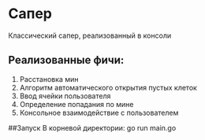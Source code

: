 # Сапер

Классический сапер, реализованный в консоли

## Реализованные фичи:
1. Расстановка мин
2. Алгоритм автоматического открытия пустых клеток
3. Ввод ячейки пользователя
4. Определение попадания по мине
6. Консольное взаимодействие с пользователем

##Запуск
В корневой директории: go run main.go
